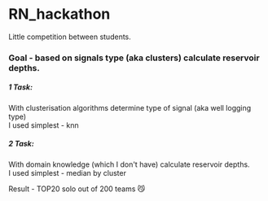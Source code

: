 # RN_hackathon
Little competition between students.  
### Goal - based on signals type (aka clusters) calculate reservoir depths.

##### 1 Task:

With clusterisation algorithms determine type of signal (aka well logging type)  
I used simplest - knn

##### 2 Task:

With domain knowledge (which I don't have) calculate reservoir depths.  
I used simplest - median by cluster

Result - TOP20 solo out of 200 teams :smirk_cat:
